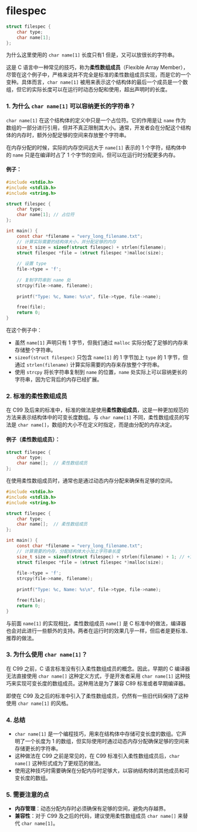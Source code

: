 

# filespec


```c
struct filespec {
    char type;
    char name[1];
};
```


为什么这里使用的 `char name[1]` 长度只有1 但是，又可以放很长的字符串。






这是 C 语言中一种常见的技巧，称为**柔性数组成员**（Flexible Array Member），尽管在这个例子中，严格来说并不完全是标准的柔性数组成员实现，而是它的一个变种。具体而言，`char name[1]` 被用来表示这个结构体的最后一个成员是一个数组，但它的实际长度可以在运行时动态分配和使用，超出声明时的长度。

### 1. 为什么 `char name[1]` 可以容纳更长的字符串？
`char name[1]` 在这个结构体的定义中只是一个占位符。它的作用是让 `name` 作为数组的一部分进行引用，但并不真正限制其大小。通常，开发者会在分配这个结构体的内存时，额外分配足够的空间来存放整个字符串。

在内存分配的时候，实际的内存空间远大于 `name[1]` 表示的 1 个字符，结构体中的 `name` 只是在编译时占了 1 个字节的空间，但可以在运行时分配更多内存。

#### 例子：
```c
#include <stdio.h>
#include <stdlib.h>
#include <string.h>

struct filespec {
    char type;
    char name[1]; // 占位符
};

int main() {
    const char *filename = "very_long_filename.txt";
    // 计算实际需要的结构体大小，并分配足够的内存
    size_t size = sizeof(struct filespec) + strlen(filename);
    struct filespec *file = (struct filespec *)malloc(size);
    
    // 设置 type
    file->type = 'f';
    
    // 复制字符串到 name 处
    strcpy(file->name, filename);
    
    printf("Type: %c, Name: %s\n", file->type, file->name);

    free(file);
    return 0;
}
```

在这个例子中：
- 虽然 `name[1]` 声明只有 1 字节，但我们通过 `malloc` 实际分配了足够的内存来存储整个字符串。
- `sizeof(struct filespec)` 只包含 `name[1]` 的 1 字节加上 `type` 的 1 字节，但通过 `strlen(filename)` 计算实际需要的内存来存放整个字符串。
- 使用 `strcpy` 将长字符串复制到 `name` 的位置，`name` 处实际上可以容纳更长的字符串，因为它背后的内存已经扩展。

### 2. 标准的柔性数组成员

在 C99 及后来的标准中，标准的做法是使用**柔性数组成员**，这是一种更加规范的方法来表示结构体中的可变长度数组。与 `char name[1]` 不同，柔性数组成员的写法是 `char name[]`，数组的大小不在定义时指定，而是由分配的内存决定。

#### 例子（柔性数组成员）：
```c
struct filespec {
    char type;
    char name[];  // 柔性数组成员
};
```

在使用柔性数组成员时，通常也是通过动态内存分配来确保有足够的空间。

```c
#include <stdio.h>
#include <stdlib.h>
#include <string.h>

struct filespec {
    char type;
    char name[];  // 柔性数组成员
};

int main() {
    const char *filename = "very_long_filename.txt";
    // 计算需要的内存，分配结构体大小加上字符串长度
    size_t size = sizeof(struct filespec) + strlen(filename) + 1; // +1 是为了终止符 '\0'
    struct filespec *file = (struct filespec *)malloc(size);
    
    file->type = 'f';
    strcpy(file->name, filename);
    
    printf("Type: %c, Name: %s\n", file->type, file->name);

    free(file);
    return 0;
}
```

与前面 `name[1]` 的实现相比，柔性数组成员 `name[]` 是 C 标准中的做法，编译器也会对此进行一些额外的支持。两者在运行时的效果几乎一样，但后者是更标准、推荐的做法。

### 3. 为什么使用 `char name[1]`？

在 C99 之前，C 语言标准没有引入柔性数组成员的概念。因此，早期的 C 编译器无法直接使用 `char name[]` 这种定义方式，于是开发者采用 `char name[1]` 这种技巧来实现可变长度的数组成员。这种用法是为了兼容 C89 标准或者早期编译器。

即使在 C99 及之后的标准中引入了柔性数组成员，仍然有一些旧代码保持了这种使用 `char name[1]` 的风格。

### 4. 总结

- `char name[1]` 是一个编程技巧，用来在结构体中存储可变长度的数组。它声明了一个长度为 1 的数组，但实际使用时通过动态内存分配确保足够的空间来存储更长的字符串。
- 这种做法在 C99 之前是常见的，在 C99 标准引入柔性数组成员后，`char name[]` 这种形式成为了更规范的做法。
- 使用这种技巧时需要确保在分配内存时足够大，以容纳结构体的其他成员和可变长度的数组。

### 5. 需要注意的点
- **内存管理**：动态分配内存时必须确保有足够的空间，避免内存越界。
- **兼容性**：对于 C99 及之后的代码，建议使用柔性数组成员 `char name[]` 来替代 `char name[1]`。